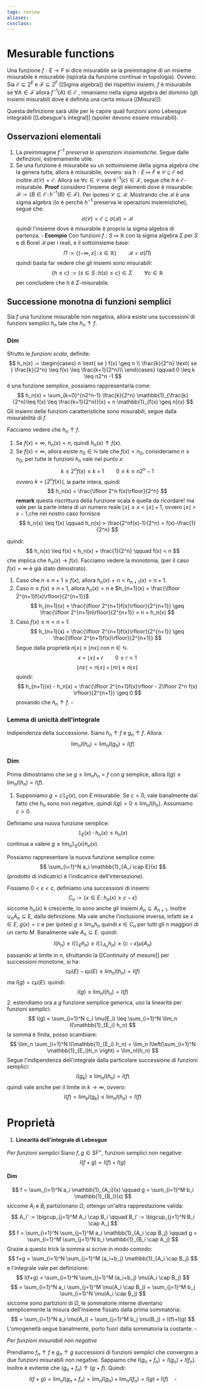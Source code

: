 ```yaml
---
tags: review
aliases:
cssclass:
---
```

 
# Mesurable functions
Una funzione $f : E \to F$ si dice misurabile se la preimmagine di un insieme misurabile è misurabile (ispirata da funzione continue in topologia). 
Ovvero: Sia $\mathcal{E} \subseteq 2^E$  e $\mathcal{F} \subseteq 2^F$  [[Sigma algebra]] dei rispettivi insiemi, $f$ è misurabile se $\forall A \in \mathcal{F}$  allora $f^{-1}(A) \in \mathcal{E}$ , rimaniamo nella sigma algebra del dominio (gli insiemi misurabili dove è definita una certa misura [[Misura]]). 

Questa definizione sarà utile per le capire quali funzioni sono Lebesgue integrabili [[Lebesgue's integral]] (spoiler devono essere misurabili).

## Osservazioni elementali
1. La preimmagine $f^{-1}$ _preserva le operazioni insiemistiche_. Segue dalle definzioni, estremamente utile.
2. Se una funzione è misurabile su un sottoinsieme della sigma algebra che la genera tutta, allora è misurabile, ovvero: sia $h : E \mapsto F$ e $\mathcal{C} \subseteq \mathcal{E}$ ed inoltre $\sigma(\mathcal{C}) = \mathcal{E}$. Allora se $\forall c \in \mathcal{C}$ vale $h^{-1}(c) \in \mathcal{F}$, segue che $h$ è $\mathcal{E}$-misurabile.
**Proof** considero l'insieme degli elementi dove è misurabile: $\mathcal{B} := \{ B \in \mathcal{E} \, : \, h^{-1}(B) \in \mathcal{F}\}$. Per ipotesi $\mathcal{C} \subseteq \mathcal{B}$. Mostrando che $\mathcal{B}$  è una sigma algebra (lo è perchè $h^{-1}$ preserva le operazioni insiemistiche), segue che:
$$
\sigma(\mathcal{C}) = \mathcal{E} \subseteq \sigma(\mathcal B) = \mathcal B
$$
quindi l'insieme dove è misurabile è proprio la sigma algebra di partenza. $\square$
**Esempio** Con funzioni $f : S \mapsto \mathbb R$ con la sigma algebra $\Sigma$ per $S$ e di Borel $\mathcal B$  per i reali, e il sottoinsieme base:
$$
\Pi := \{(-\infty,x] \, : \, x \in \mathbb{R}\} \qquad \mathcal B = \sigma(\Pi)
$$
quindi basta far vedere che gli insiemi sono misurabili:
$$
\{h \leq c\} :=\{ s \in S \, : \, h(s) \leq c\} \in \Sigma \qquad \forall c \in \mathbb R
$$
per concludere che $h$ è $\Sigma$-misurabile.

## Successione monotna di funzioni semplici
Sia $f$ una funzione misurabile non negativa, allora esiste una successioni di funzioni semplici $h_n$ tale che $h_n \uparrow f$.
### Dim 
Sfrutto le _funzioni scala_, definite:
$$
h_n(x) := 
\begin{cases}
n \text{ se } f(x) \geq n \\
\frac{k}{2^n} \text{ se } \frac{k}{2^n} \leq f(x) \leq \frac{k+1}{2^n}\\
\end{cases} 
\qquad 0 \leq k \leq n2^n -1
$$
è una funzione semplice, possiamo rappresentarla come:
$$
h_n(x) = \sum_{k=0}^{n2^n-1} \frac{k}{2^n} \mathbb{1}_{\frac{k}{2^n}\leq f(x) \leq \frac{k+1}{2^n}}(x) + n \mathbb{1}_{f(x) \geq n}(x)
$$
Gli insiemi delle funzioni caratteristiche sono misurabili, segue dalla misurabilità di $f$.

Facciamo vedere che $h_n \uparrow f$.
1. Se $f(x) = \infty$, $h_n(x) = n$, quindi $h_n(x) \uparrow f(x)$.
2. Se $f(x) < \infty$, allora esiste $n_0 \in \mathbb{N}$ tale che $f(x) < n_0$, consideriamo $n \geq n_0$,
per tutte le funzioni $h_n$ vale nel punto $x$:
$$
k \leq 2^n f(x) \leq k+1 \qquad 0 \leq k \leq n2^n-1
$$
ovvero $k = \lfloor 2^nf(x)\rfloor$, la parte intera, quindi
$$
h_n(x) = \frac{\lfloor 2^n f(x)\rfloor}{2^n}
$$
**remark** questa riscrittura della funzione scala è quella da ricordare!
ma vale per la parte intera di un numero reale $\lfloor x \rfloor \leq x < \lfloor x \rfloor +1$,  ovvero $\lfloor x \rfloor > x-1$,che nel nostro caso fornisce
$$
h_n(x) \leq f(x) \qquad h_n(x) > \frac{2^nf(x)-1}{2^n} = f(x)-\frac{1}{2^n} 
$$

quindi:
$$
h_n(x) \leq f(x) < h_n(x) + \frac{1}{2^n} \qquad f(x) < n
$$
che implica che $h_n(x) \to f(x)$. Facciamo vedere la monotonia, (per il caso $f(x)=\infty$ è già stato dimostrato).

1. Caso che $n  \leq n+1 \leq f(x)$, allora $h_n(x) = n < h_{n+1}(x) = n+1$.
2.  Caso $n \leq f(x) \leq n+1$, allora $h_n(x)=n$ e $h_{n+1}(x) = \frac{\lfloor 2^{n+1}f(x)\rfloor}{2^{n+1}}$
$$
h_{n+1}(x) = \frac{\lfloor 2^{n+1}f(x)\rfloor}{2^{n+1}} \geq \frac{\lfloor 2^{n+1}n\rfloor}{2^{n+1}} = n = h_n(x)
$$
3. Caso $f(x) \leq n < n+1$:
$$
h_{n+1}(x) = \frac{\lfloor 2^{n+1}f(x)\rfloor}{2^{n+1}} \geq \frac{\lfloor 2^{n+1}f(x)\rfloor}{2^{n+1}}
$$
Segue dalla proprietà $n\lfloor x \rfloor \leq \lfloor nx \rfloor$ con $n \in \mathbb{N}$.
$$
x = \lfloor x \rfloor + r \qquad 0 \leq r < 1
$$
$$
\lfloor nx \rfloor = n \lfloor x \rfloor + \lfloor nr \rfloor \geq n \lfloor x \rfloor  
$$
quindi:
$$
h_{n+1}(x) - h_n(x) = \frac{\lfloor 2^{n+1}f(x)\rfloor - 2\lfloor 2^n f(x) \rfloor}{2^{n+1}} \geq 0
$$
provando che $h_n \uparrow f$. $\square$

### Lemma di unicità dell'integrale
Indipendenza della successione. Siano $h_n \uparrow f$ e $g_n \uparrow f$. Allora:
$$
\lim_n I(h_n) = \lim_n I(g_h) = I(f)
$$
### Dim
Prima dimostriamo che se $g \leq \lim_n h_n = f$ con $g$ semplice, allora $I(g) \leq \lim_n I(h_n) = I(f)$.

1. Supponiamo $g = c\mathbb{1}_E(x)$, con $E$ misurabile.
Se $c=0$, vale banalmente dal fatto che $h_n$ sono non negative, quindi $I(g) =0 \leq \lim_n I(h_n)$.
Assumiamo $c > 0$.

Definiamo una nuova funzione semplice:
$$
\mathbb{1}_E(x) \cdot h_n(x) \leq h_n(x)
$$
continua a valere $g \leq \lim_n \mathbb{1}_E(x)h_n(x)$.

Possiamo rappresentare la nuova funzione semplice come:
$$
\sum_{i=1}^N a_i \mathbb{1}_{A_i \cap E}(x)
$$
(prodotto di indicatrici è l'indicatrice dell'intersezione).

Fissiamo $0 < \epsilon < c$, definiamo una successioni di insiemi:
$$
C_n := \{ x \in E \,:\, h_n(x) \geq c-\epsilon\}
$$
siccome $h_n(x)$ è crescente, lo sono anche gli insiemi $A_n \subseteq A_{n+1}$.
Inoltre $\cup_n A_n \subseteq E$, dalla definizione. Ma vale anche l'inclusione inversa, infatti se $x \in E$,
$g(x) = c$ e per ipotesi $g \leq \lim_n h_n$ quindi $x \in C_n$ per tutti gli $n$ maggiori di un certo $M$. 
Banalmente vale $A_n \subseteq E$. quindi:
$$
I(h_n) \geq I(\mathbb{1}_E h_n) \geq I(\mathbb{1}_{A_n} h_n) \geq (c-\epsilon) \mu(A_n)
$$
passando al limite in $n$, sfruttando la [[Continuity of mesure]] per successioni monotone, si ha:
$$
c\mu(E) -\epsilon \mu(E) \leq \lim_n I(h_n) = I(f)
$$
ma $I(g) = c\mu(E)$. quindi:
$$
I(g) \leq \lim_n I(h_n) = I(f)
$$
2. estendiamo ora a $g$ funzione semplice generica, uso la linearità per funzioni semplici:
$$
I(g) = \sum_{i=1}^N c_i \mu(E_i) \leq \sum_{i=1}^N \lim_n I(\mathbb{1}_{E_i} h_n)
$$
la somma è finita, posso scambiare:
$$
 \lim_n \sum_{i=1}^N I(\mathbb{1}_{E_i} h_n) = \lim_n I\left(\sum_{i=1}^N \mathbb{1}_{E_i}h_n \right) = \lim_nI(h_n)
$$
Segue l'indipendenza dell'integrale dalla particolare successione di funzioni semplici:
$$
I(g_k) \leq \lim_n I(h_n) = I(f)
$$
quindi vale anche per il limite in $k \to \infty$, ovvero:
$$
I(f) = \lim_k I(g_k) \leq \lim_n I(h_n) = I(f)
$$
# Proprietà
1. **Linearità dell'integrale di Lebesgue**

_Per funzioni semplici_
Siano $f,g \in SF^+$, funzioni semplici non negative:
$$
I(f+g) = I(f)+I(g)
$$
#### Dim 
$$
f = \sum_{i=1}^N a_i \mathbb{1}_{A_i}(x) \qquad g = \sum_{i=1}^M b_i \mathbb{1}_{B_i}(x)
$$
siccome $A_i$ e $B_i$ partizionano $\Omega$, ottengo un'altra rapprestazione valida:
$$
A_i' := \bigcup_{j=1}^M A_i \cap B_i \qquad B_i' := \bigcup_{j=1}^N B_i \cap A_j
$$
$$
f = \sum_{i=1}^N \sum_{j=1}^M a_i \mathbb{1}_{A_i \cap B_j} \qquad g = \sum_{i=1}^M \sum_{j=1}^N b_i \mathbb{1}_{B_i \cap A_j}
$$
Grazie a questo trick la somma si scrive in modo comodo:
$$
f+g = \sum_{i=1}^N \sum_{j=1}^M (a_i+b_j) \mathbb{1}_{A_i \cap B_j}
$$
e l'integrale vale per definizione:
$$
I(f+g) = \sum_{i=1}^N \sum_{j=1}^M (a_i+b_j) \mu(A_i \cap B_j)
$$
$$
= \sum_{i=1}^N a_i \sum_{j=1}^M \mu(A_i \cap B_j) + \sum_{j=1}^M b_j \sum_{i=1}^N \mu(A_i \cap B_j)
$$
siccome sono partizioni di $\Omega$, le sommatorie interne diventano semplicemente la misura dell'insieme fissato dalla prima sommatoria:
$$
= \sum_{i=1}^N a_i \mu(A_i) + \sum_{j=1}^M b_j \mu(B_j) = I(f)+I(g)
$$
L'omogeneità segue banalmente, porto fuori dalla sommatoria la costante. $\square$

_Per funzioni misurabili non negative_

Prendiamo $f_n \uparrow f$ e $g_n \uparrow g$ successioni di funzioni semplici che convergno a due funzioni misurabili non negative. Sappiamo che $I(g_n + f_n) = I(g_n) + I(f_n)$. Inoltre è evitente che 
$(g_n+f_n) \uparrow (g+f)$. Quindi:
$$
I(f+g) = \lim_n I(g_n + f_n) = \lim_n I(g_n) + \lim_n I(f_n) = I(g) + I(f) \quad \square
$$





